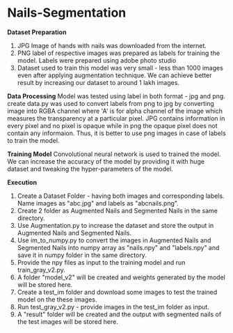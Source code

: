 # Nails-Segmentation

**Dataset Preparation**
1. JPG Image of hands with nails was downloaded from the internet.
2. PNG label of respective images was prepared as labels for training the model. Labels were prepared using adobe photo studio
3. Dataset used to train this model was very small - less than 1000 images even after applying augmentation technique. We can achieve better result by increasing our dataset to around 1 lakh images.

**Data Processing**
Model was tested using label in both format - jpg and png. create data.py was used to convert labels from png to jpg by converting image into RGBA channel where 'A' is for alpha channel of the image which measures the transparency at a particular pixel.
JPG contains information in every pixel and no pixel is opaque while in png the opaque pixel does not contain any informaion. Thus, it is better to use png images in case of labels to train the model.

**Training Model**
Convolutional neural network is used to trained the model. We can increase the accuracy of the model by providing it with huge dataset and tweaking the hyper-parameters of the model.

**Execution**
1. Create a Dataset Folder -  having both images and corresponding labels. Name images as "abc.jpg" and labels as "abcnails.png".
2. Create 2 folder as Augmented Nails and Segmented Nails in the same directory.
3. Use Augmentation.py to increase the dataset and store the output in Augmented Nails and Segmented Nails.
4. Use im_to_numpy.py to convert the images in Augmented Nails and Segmented Nails into numpy array as "nails.npy" and "labels.npy" and save it in numpy folder in the same directory.
5. Provide the npy files as input to the training model and run train_gray_v2.py.
6. A folder "model_v2" will be created and weights generated by the model will be stored here.
7. Create a test_im folder and download some images to test the trained model on the these images.
8. Run test_gray_v2.py - provide images in the test_im folder as input.
9. A "result" folder will be created and the output with segmented nails of the test images will be stored here.
